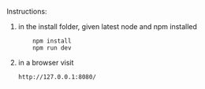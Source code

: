 Instructions:
1. in the install folder, given latest node and npm installed  
    ```` 
        npm install
        npm run dev
    ````
2. in a browser visit 
     ```
     http://127.0.0.1:8080/
     ``` 
